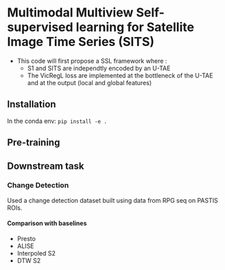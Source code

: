 # Multimodal Multiview Self-supervised learning for Satellite Image Time Series (SITS)

- This code will first propose a SSL framework where :
  - S1  and SITS are independtly encoded by an U-TAE
  - The VicRegL loss are implemented at the bottleneck of the U-TAE and at the output (local and global features)
## Installation
  In the conda env:  `pip install -e . `
## Pre-training
## Downstream task
### Change Detection
Used a change detection dataset built using data from RPG seq on PASTIS ROIs.
#### Comparison with baselines
- Presto
- ALISE
- Interpoled S2
- DTW S2
